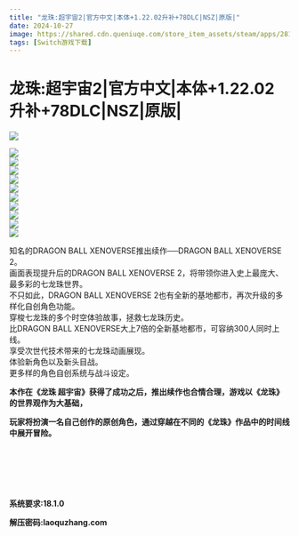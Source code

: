 ```yaml
---
title: "龙珠:超宇宙2|官方中文|本体+1.22.02升补+78DLC|NSZ|原版|"
date: 2024-10-27
image: https://shared.cdn.queniuqe.com/store_item_assets/steam/apps/2814240/capsule_616x353.jpg?t=1716501556
tags: [Switch游戏下载]
---
```


# 龙珠:超宇宙2|官方中文|本体+1.22.02升补+78DLC|NSZ|原版|

<p><img src="https://shared.cdn.queniuqe.com/store_item_assets/steam/apps/2814240/capsule_616x353.jpg?t=1716501556"/></p>
<p><img src="https://shared.cdn.queniuqe.com/store_item_assets/steam/apps/454650/ss_3459ec956f69b0c3a846e80c3a4b8a2abf433918.600x338.jpg?t=1653935262"/><br/>
<img src="https://shared.cdn.queniuqe.com/store_item_assets/steam/apps/454650/ss_615b713fed432ba97189994a5953f86a6020e8fe.600x338.jpg?t=1653935262"/><br/>
<img src="https://shared.cdn.queniuqe.com/store_item_assets/steam/apps/454650/ss_5abdb9f14131c84ebabc7a726d781da7c3422b29.600x338.jpg?t=1653935262"/><br/>
<img src="https://shared.cdn.queniuqe.com/store_item_assets/steam/apps/454650/ss_10db12683bcfa4620ec4c978c8616a9ddb6edfa9.600x338.jpg?t=1653935262"/><br/>
<img src="https://shared.cdn.queniuqe.com/store_item_assets/steam/apps/454650/ss_6e9a5619efe96a007a053237fa49be29773f63fe.600x338.jpg?t=1653935262"/><br/>
<img src="https://shared.cdn.queniuqe.com/store_item_assets/steam/apps/454650/ss_9c667cf2170dcd3557d08bff77ab0b8c99e1d009.600x338.jpg?t=1653935262"/><br/>
<img src="https://shared.cdn.queniuqe.com/store_item_assets/steam/apps/454650/ss_6ea832fe8359cbc24b0603768e25efebd5237839.600x338.jpg?t=1653935262"/><br/>
<img src="https://shared.cdn.queniuqe.com/store_item_assets/steam/apps/454650/ss_b746476dc58559f3cf6a13e0d60d1b24ad730bae.600x338.jpg?t=1653935262"/><br/>
<img src="https://shared.cdn.queniuqe.com/store_item_assets/steam/apps/454650/ss_728cfc383c4de73d168ab4aec541882480f1af0b.600x338.jpg?t=1653935262"/><br/>
<img src="https://shared.cdn.queniuqe.com/store_item_assets/steam/apps/454650/ss_647b4fe05539c041b90a5273ff3185a159947081.600x338.jpg?t=1653935262"/></p>
<p>知名的DRAGON BALL XENOVERSE推出续作──DRAGON BALL XENOVERSE 2。<br/>
画面表现提升后的DRAGON BALL XENOVERSE 2，将带领你进入史上最庞大、最多彩的七龙珠世界。<br/>
<img alt="" src="https://shared.cdn.queniuqe.com/store_item_assets/steam/apps/454650/extras/DBX2_Gif_1.gif?t=1616022360"/><br/>
不只如此，DRAGON BALL XENOVERSE 2也有全新的基地都市，再次升级的多样化自创角色功能。<br/>
<img alt="" src="https://shared.cdn.queniuqe.com/store_item_assets/steam/apps/454650/extras/DBX2_Gif_2.gif?t=1616022360"/><br/>
穿梭七龙珠的多个时空体验故事，拯救七龙珠历史。<br/>
比DRAGON BALL XENOVERSE大上7倍的全新基地都市，可容纳300人同时上线。<br/>
享受次世代技术带来的七龙珠动画展现。<br/>
体验新角色以及新头目战。<br/>
更多样的角色自创系统与战斗设定。<br/>
<img alt="" src="https://shared.cdn.queniuqe.com/store_item_assets/steam/apps/454650/ss_3459ec956f69b0c3a846e80c3a4b8a2abf433918.1920x1080.jpg?t=1616022360"/></p>
<p><strong>本作在《龙珠 超宇宙》获得了成功之后，推出续作也合情合理，游戏以《龙珠》的世界观作为大基础，</strong></p>
<p><strong>玩家将扮演一名自己创作的原创角色，通过穿越在不同的《龙珠》作品中的时间线中展开冒险。</strong></p>
<p> </p>
<p> </p>
<p> </p>
<p><strong>系统要求:18.1.0</strong></p>
<p><strong>解压密码:laoquzhang.com</strong></p>
<p><strong></strong></p>
<p><strong></strong></p>
